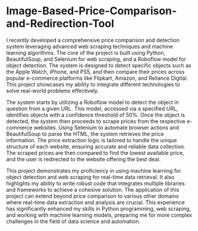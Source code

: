 # Image-Based-Price-Comparison-and-Redirection-Tool

I recently developed a comprehensive price comparison and detection system leveraging advanced web scraping techniques and machine learning algorithms. The core of the project is built using Python, BeautifulSoup, and Selenium for web scraping, and a Roboflow model for object detection. The system is designed to detect specific objects such as the Apple Watch, iPhone, and PS5, and then compare their prices across popular e-commerce platforms like Flipkart, Amazon, and Reliance Digital. This project showcases my ability to integrate different technologies to solve real-world problems effectively.

The system starts by utilizing a Roboflow model to detect the object in question from a given URL. This model, accessed via a specified URL, identifies objects with a confidence threshold of 50%. Once the object is detected, the system then proceeds to scrape prices from the respective e-commerce websites. Using Selenium to automate browser actions and BeautifulSoup to parse the HTML, the system retrieves the price information. The price extraction logic is tailored to handle the unique structure of each website, ensuring accurate and reliable data collection. The scraped prices are then compared to find the lowest available price, and the user is redirected to the website offering the best deal.

This project demonstrates my proficiency in using machine learning for object detection and web scraping for real-time data retrieval. It also highlights my ability to write robust code that integrates multiple libraries and frameworks to achieve a cohesive solution. The application of this project can extend beyond price comparison to various other domains where real-time data extraction and analysis are crucial. This experience has significantly enhanced my skills in Python programming, web scraping, and working with machine learning models, preparing me for more complex challenges in the field of data science and automation.
